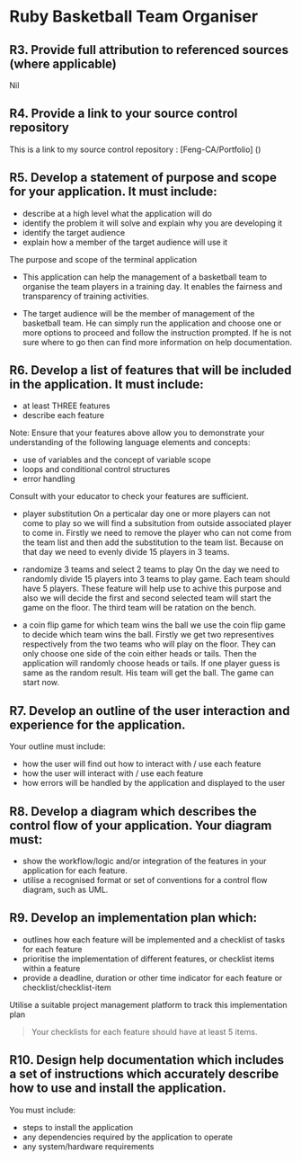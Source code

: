 # Ruby Basketball Team Organiser

## R3. Provide full attribution to referenced sources (where applicable)
Nil

## R4. Provide a link to your source control repository
This is a link to my source control repository : [Feng-CA/Portfolio] ()

## R5. Develop a statement of purpose and scope for your application. It must include:
- describe at a high level what the application will do
- identify the problem it will solve and explain why you are developing it
- identify the target audience
- explain how a member of the target audience will use it

The purpose and scope of the terminal application
- This application can help the management of a basketball team to organise the team players in a training day. It enables the fairness and transparency of training activities.

- The target audience will be the member of management of the basketball team. He can simply run the application and choose one or more options to proceed and follow the instruction prompted. If he is not sure where to go then can find more information on help documentation.

## R6. Develop a list of features that will be included in the application. It must include:
- at least THREE features
- describe each feature

Note: Ensure that your features above allow you to demonstrate your understanding of the following language elements and concepts:
- use of variables and the concept of variable scope
- loops and conditional control structures
- error handling

Consult with your educator to check your features are sufficient.

- player substitution
On a perticalar day one or more players can not come to play so we will find a subsitution from outside associated player to come in. Firstly we need to remove the player who can not come from the team list and then add the substitution to the team list. Because on that day we need to evenly divide 15 players in 3 teams.
- randomize 3 teams and select 2 teams to play
On the day we need to randomly divide 15 players into 3 teams to play game. Each team should have 5 players. These feature will help use to achive this purpose and also we will decide the first and second selected team will start the game on the floor. The third team will be ratation on the bench.

- a coin flip game for which team wins the ball
we use the coin flip game to decide which team wins the ball. Firstly we get two representives respectively from the two teams who will play on the floor. They can only choose one side of the coin either heads or tails. Then the application will randomly choose heads or tails. If one player guess is same as the random result. His team will get the ball. The game can start now.

## R7. Develop an outline of the user interaction and experience for the application.
Your outline must include:
- how the user will find out how to interact with / use each feature
- how the user will interact with / use each feature
- how errors will be handled by the application and displayed to the user


## R8. Develop a diagram which describes the control flow of your application. Your diagram must:
- show the workflow/logic and/or integration of the features in your application for each feature.
- utilise a recognised format or set of conventions for a control flow diagram, such as UML.


## R9. Develop an implementation plan which:
- outlines how each feature will be implemented and a checklist of tasks for each feature
- prioritise the implementation of different features, or checklist items within a feature
- provide a deadline, duration or other time indicator for each feature or checklist/checklist-item

Utilise a suitable project management platform to track this implementation plan

> Your checklists for each feature should have at least 5 items.

## R10. Design help documentation which includes a set of instructions which accurately describe how to use and install the application.

You must include:
- steps to install the application
- any dependencies required by the application to operate
- any system/hardware requirements